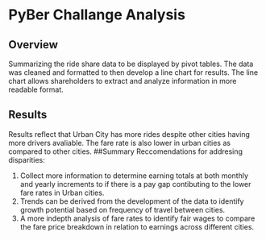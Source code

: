 # PyBer Challange Analysis
## Overview
Summarizing the ride share data to be displayed by pivot tables. The data was cleaned and formatted to then develop a line chart for results. The line chart allows shareholders to extract and analyze information in more readable format. 
## Results
Results reflect that Urban City has more rides despite other cities having more drivers avaliable. The fare rate is also lower in urban cities as compared to other cities. 
##Summary
Reccomendations for addresing disparities:
1. Collect more information to determine earning totals at both monthly and yearly increments to if there is a pay gap contibuting to the lower fare rates in Urban cities. 
2. Trends can be derived from the development of the data to identify growth potential based on frequency of travel between cities. 
3. A more indepth analysis of fare rates to identify fair wages to compare the fare price breakdown in relation to earnings across different cities. 
